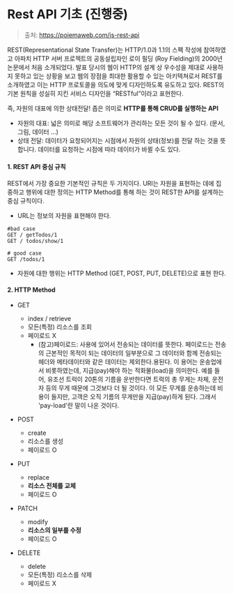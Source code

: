 # Rest API 기초 (진행중)

> 출처: https://poiemaweb.com/js-rest-api



REST(Representational State Transfer)는 HTTP/1.0과 1.1의 스펙 작성에 참여하였고 아파치 HTTP 서버 프로젝트의 공동설립자인 로이 필딩 (Roy Fielding)의 2000년 논문에서 처음 소개되었다. 발표 당시의 웹이 HTTP의 설계 상 우수성을 제대로 사용하지 못하고 있는 상황을 보고 웹의 장점을 최대한 활용할 수 있는 아키텍쳐로서 REST를 소개하였고 이는 HTTP 프로토콜을 의도에 맞게 디자인하도록 유도하고 있다. REST의 기본 원칙을 성실히 지킨 서비스 디자인을 “RESTful”이라고 표현한다.

즉, 자원의 대표에 의한 상태전달! 좁은 의미로 **HTTP를 통해 CRUD를 실행하는 API** 

* 자원의 대표: 넓은 의미로 해당 소프트웨어가 관리하는 모든 것이 될 수 있다. (문서, 그림, 데이터 ...) 
* 상태 전달: 데이터가 요청되어지는 시점에서 자원의 상태(정보)를 전달 하는 것을 뜻합니다. 데이터를 요청하는 시점에 따라 데이터가 바뀔 수도 있다.



#### 1. REST API 중심 규칙

REST에서 가장 중요한 기본적인 규칙은 두 가지이다. URI는 자원을 표현하는 데에 집중하고 행위에 대한 정의는 HTTP Method를 통해 하는 것이 REST한 API를 설계하는 중심 규칙이다.

* URL는 정보의 자원을 표현해야 한다.

~~~code
#bad case
GET / getTodos/1
GET / todos/show/1

# good case
GET /todos/1

~~~

* 자원에 대한 행위는 HTTP Method (GET, POST, PUT, DELETE)으로 표현 한다.

#### 2. HTTP Method

* GET
  * index / retrieve
  * 모든(특정) 리소스를 조회 
  * 페이로드 X
    * (참고)페이로드: 사용에 있어서 전송되는 데이터를 뜻한다. 페이로드는 전송의 근본적인 목적이 되는 데이터의 일부분으로 그 데이터와 함께 전송되는 헤더와 메타데이터와 같은 데이터는 제외한다.용된다. 이 용어는 운송업에서 비롯하였는데, 지급(pay)해야 하는 적화물(load)을 의미한다. 예를 들어, 유조선 트럭이 20톤의 기름을 운반한다면 트럭의 총 무게는 차체, 운전자 등의 무게 때문에 그것보다 더 될 것이다. 이 모든 무게를 운송하는데 비용이 들지만, 고객은 오직 기름의 무게만을 지급(pay)하게 된다. 그래서 'pay-load'란 말이 나온 것이다.

* POST
  * create
  * 리소스를 생성
  * 페이로드 O



* PUT
  * replace
  * **리소스 전체를 교체**
  * 페이로드 O
* PATCH
  * modify
  * **리소스의 일부를 수정**
  * 페이로드 O
* DELETE
  * delete 
  * 모든(특정) 리소스를 삭제 
  * 페이로드 X

